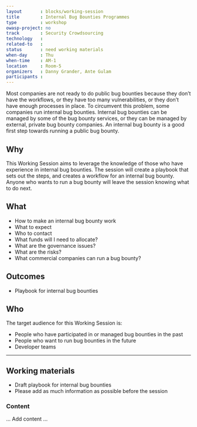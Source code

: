 ```yaml
---
layout       : blocks/working-session
title        : Internal Bug Bounties Programmes
type         : workshop
owasp-project: no
track        : Security Crowdsourcing
technology   :
related-to   :
status       : need working materials
when-day     : Thu
when-time    : AM-1
location     : Room-5
organizers   : Danny Grander, Ante Gulam
participants :
---
```


Most companies are not ready to do public bug bounties because they don’t have the workflows, or they have too many vulnerabilities, or they don’t have enough processes in place.  To circumvent this problem, some companies run internal bug bounties.   Internal bug bounties can be managed by some of the bug bounty services, or they can be managed by external, private bug bounty companies.  An internal bug bounty is a good first step towards running a public bug bounty.

## Why

This Working Session aims to leverage the knowledge of those who have experience in internal bug bounties. The session will create a playbook that sets out the steps, and creates a workflow for an internal bug bounty. Anyone who wants to run a bug bounty will leave the session knowing what to do next. 

## What

-	How to make an internal bug bounty work
-	What to expect
-	Who to contact
-	What funds will I need to allocate?
-	What are the governance issues?
-	What are the risks?
-	What commercial companies can run a bug bounty?

## Outcomes

- Playbook for internal bug bounties

## Who

The target audience for this Working Session is:

-	People who have participated in or managed bug bounties in the past
-	People who want to run bug bounties in the future
-	Developer teams

--- 

## Working materials

- Draft playbook for internal bug bounties
- Please add as much information as possible before the session

### Content

... Add content ...
